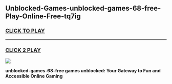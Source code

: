 
## Unblocked-Games-unblocked-games-68-free-Play-Online-Free-tq7ig
<h3>
<a href="https://premium76.site?title=unblocked-games-68-free&ref=26A">CLICK TO PLAY</a></h3>
<hr>

<h3>
<a href="https://premium76.site?title=unblocked-games-68-free&ref=26A">CLICK 2 PLAY</a>
  
</h3>

<a href="https://premium76.site?title=unblocked-games-68-free&ref=26A"><img src="https://clearcache.store/games.png"></a>


**unblocked-games-68-free games unblocked: Your Gateway to Fun and Accessible Online Gaming**
